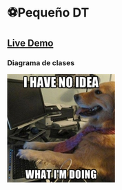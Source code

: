 # ⚽Pequeño DT

## [Live Demo](https://nachokai.github.io/granDT/)

### Diagrama de clases

![Perrito](https://raw.githubusercontent.com/NachoKai/granDT/gh-pages/img/i-have-no-idea-what-im-doing-dog-1.jpg)
